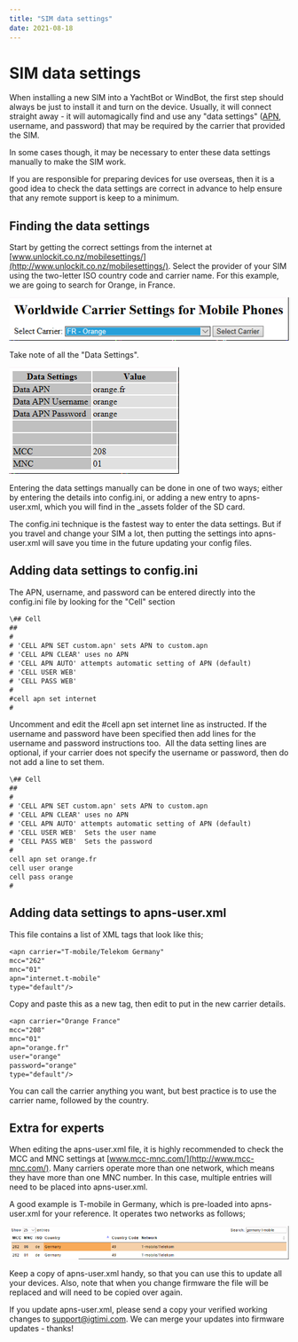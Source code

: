 ```yaml
---
title: "SIM data settings"
date: 2021-08-18
---
```

# SIM data settings

When installing a new SIM into a YachtBot or WindBot, the first step should always be just to install it and turn on the device. Usually, it will connect straight away - it will automagically find and use any "data settings" ([APN](https://www.lifewire.com/what-is-apn-access-point-name-2377408), username, and password) that may be required by the carrier that provided the SIM.

  

In some cases though, it may be necessary to enter these data settings manually to make the SIM work.

  

If you are responsible for preparing devices for use overseas, then it is a good idea to check the data settings are correct in advance to help ensure that any remote support is keep to a minimum.

  

Finding the data settings
-------------------------

Start by getting the correct settings from the internet at [www.unlockit.co.nz/mobilesettings/](http://www.unlockit.co.nz/mobilesettings/). Select the provider of your SIM using the two-letter ISO country code and carrier name. For this example, we are going to search for Orange, in France.

  

<img src="../../../assets/images/xgrL2rgweWwaqGDtkDcpx_JRJn6YSmzmRw.png" alt=""  />

  

Take note of all the "Data Settings".

  

<img src="../../../assets/images/INcYtFwYcnAwYj6UofgfOcHQgKozGSYUYg.png" alt=""  />

  

Entering the data settings manually can be done in one of two ways; either by entering the details into config.ini, or adding a new entry to apns-user.xml, which you will find in the \_assets folder of the SD card.

  

The config.ini technique is the fastest way to enter the data settings. But if you travel and change your SIM a lot, then putting the settings into apns-user.xml will save you time in the future updating your config files.

  

Adding data settings to config.ini
----------------------------------

The APN, username, and password can be entered directly into the config.ini file by looking for the "Cell" section

  

```
\## Cell
##
#
# 'CELL APN SET custom.apn' sets APN to custom.apn
# 'CELL APN CLEAR' uses no APN
# 'CELL APN AUTO' attempts automatic setting of APN (default)
# 'CELL USER WEB'
# 'CELL PASS WEB'
#
#cell apn set internet
#
```

  

Uncomment and edit the #cell apn set internet line as instructed. If the username and password have been specified then add lines for the username and password instructions too.  All the data setting lines are optional, if your carrier does not specify the username or password, then do not add a line to set them.

  

```
\## Cell
##
#
# 'CELL APN SET custom.apn' sets APN to custom.apn
# 'CELL APN CLEAR' uses no APN
# 'CELL APN AUTO' attempts automatic setting of APN (default)
# 'CELL USER WEB'  Sets the user name
# 'CELL PASS WEB'  Sets the password
#
cell apn set orange.fr
cell user orange
cell pass orange
#
```

  

Adding data settings to apns-user.xml
-------------------------------------

This file contains a list of XML <APN> tags that look like this;

  

```
<apn carrier="T-mobile/Telekom Germany"
mcc="262"
mnc="01"
apn="internet.t-mobile"
type="default"/>
```

  

Copy and paste this as a new <APN> tag, then edit to put in the new carrier details.

  

```
<apn carrier="Orange France"
mcc="208"
mnc="01"
apn="orange.fr"
user="orange"
password="orange"
type="default"/>
```

  

You can call the carrier anything you want, but best practice is to use the carrier name, followed by the country.

  

Extra for experts
-----------------

When editing the apns-user.xml file, it is highly recommended to check the MCC and MNC settings at [www.mcc-mnc.com/](http://www.mcc-mnc.com/). Many carriers operate more than one network, which means they have more than one MNC number. In this case, multiple entries will need to be placed into apns-user.xml.

  

A good example is T-mobile in Germany, which is pre-loaded into apns-user.xml for your reference. It operates two networks as follows;

  

<img src="../../../assets/images/xo_svru5iZn9X9afb_Yd9Imp6UcFoFpZwA.png" alt=""  />

  

Keep a copy of apns-user.xml handy, so that you can use this to update all your devices. Also, note that when you change firmware the file will be replaced and will need to be copied over again.

  

If you update apns-user.xml, please send a copy your verified working changes to support@igtimi.com. We can merge your updates into firmware updates - thanks!